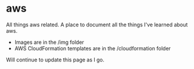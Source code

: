 # aws
All things aws related. A place to document all the things I've learned about aws.

* Images are in the /img folder
* AWS CloudFormation templates are in the /cloudformation folder

Will continue to update this page as I go.
